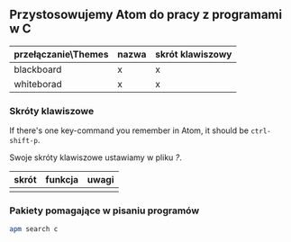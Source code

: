 ## Przystosowujemy Atom do pracy z programami w C

| przełączanie\Themes | nazwa | skrót klawiszowy |
|---------------------|-------|------------------|
| blackboard          | x     | x                |
| whiteborad          | x     | x                |


### Skróty klawiszowe

If there's one key-command you remember in Atom,
it should be `ctrl-shift-p`.

Swoje skróty klawiszowe ustawiamy w pliku *?*.

| skrót | funkcja | uwagi |
|-------|---------|-------|
|       |         |       |


### Pakiety pomagające w pisaniu programów

```sh
apm search c
```
